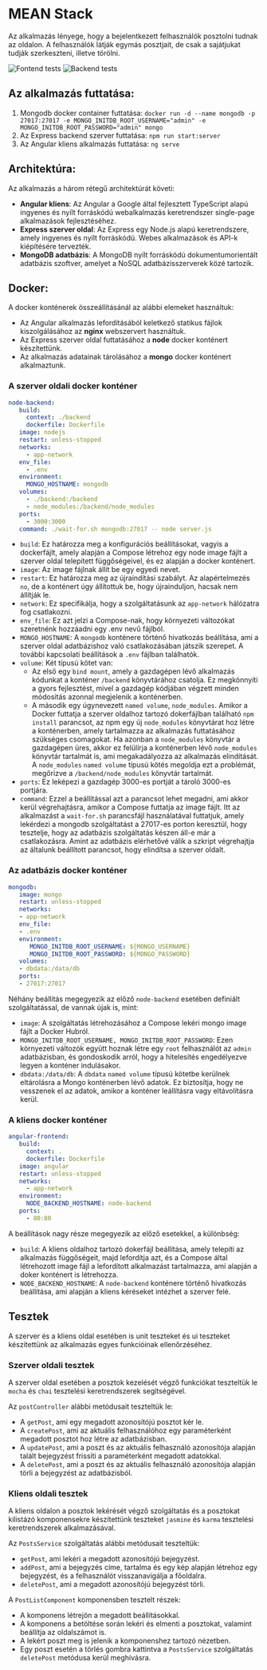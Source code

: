 # MEAN Stack

Az alkalmazás lényege, hogy a bejelentkezett felhasználók posztolni tudnak az oldalon. A felhasználók látják egymás posztjait, de csak a sajátjukat tudják szerkeszteni, illetve törölni.

![Fontend tests](https://github.com/Parziwal/MEAN-stack/actions/workflows/backend.yml/badge.svg)
![Backend tests](https://github.com/Parziwal/MEAN-stack/actions/workflows/node.js.yml/badge.svg)

## Az alkalmazás futtatása:

1. Mongodb docker container futtatása:
   `docker run -d --name mongodb -p 27017:27017 -e MONGO_INITDB_ROOT_USERNAME="admin" -e MONGO_INITDB_ROOT_PASSWORD="admin" mongo`
2. Az Express backend szerver futtatása:
   `npm run start:server`
3. Az Angular kliens alkalmazás futtatása:
   `ng serve`

## Architektúra:

Az alkalmazás a három rétegű architektúrát követi:

- **Angular kliens**: Az Angular a Google által fejlesztett TypeScript alapú ingyenes és nyílt forráskódú webalkalmazás keretrendszer single-page alkalmazások fejlesztéséhez. 
- **Express szerver oldal**: Az Express egy Node.js alapú keretrendszere, amely ingyenes és nyílt forráskódú. Webes alkalmazások és API-k kiépítésére tervezték.
- **MongoDB adatbázis**: A MongoDB nyílt forráskódú dokumentumorientált adatbázis szoftver, amelyet a NoSQL adatbázisszerverek közé tartozik.

## Docker:

A docker konténerek összeállításánál az alábbi elemeket használtuk:

- Az Angular alkalmazás lefordításából keletkező statikus fájlok kiszolgálásához az **nginx** webszervert használtuk.
- Az Express szerver oldal futtatásához a **node** docker konténert készítettünk.
- Az alkalmazás adatainak tárolásához a **mongo** docker konténert alkalmaztunk.

### A szerver oldali docker konténer

```yaml
node-backend:
   build:
     context: ./backend
     dockerfile: Dockerfile
   image: nodejs
   restart: unless-stopped
   networks:
     - app-network
   env_file:
     - .env
   environment:
     MONGO_HOSTNAME: mongodb
   volumes:
     - ./backend:/backend
     - node_modules:/backend/node_modules
   ports:
     - 3000:3000
   command: ./wait-for.sh mongodb:27017 -- node server.js
```

- `build`: Ez határozza meg a konfigurációs beállításokat, vagyis a dockerfájlt, amely alapján a Compose létrehoz egy node image fájlt a szerver oldal telepített függőségeivel, és ez alapján a docker konténert.
- `image`: Az image fájlnak állít be egy egyedi nevet.
- `restart`: Ez határozza meg az újraindítási szabályt. Az alapértelmezés `no`, de a konténert úgy állítottuk be, hogy újrainduljon, hacsak nem állítják le.
- `network`: Ez specifikálja, hogy a szolgáltatásunk az `app-network` hálózatra fog csatlakozni.
- `env_file`: Ez azt jelzi a Compose-nak, hogy környezeti változókat szeretnénk hozzáadni egy .env nevű fájlból.
- `MONGO_HOSTNAME`: A `mongodb` konténere történő hivatkozás beállítása, ami a szerver oldal adatbázishoz való csatlakozásában játszik szerepet. A további kapcsolati beállítások a `.env` fájlban találhatók.
- `volume`: Két típusú kötet van:
   - Az első egy `bind mount`, amely a gazdagépen lévő alkalmazás kódunkat a konténer `/backend` könyvtárához csatolja. Ez megkönnyíti a gyors fejlesztést, mivel a gazdagép kódjában végzett minden módosítás azonnal megjelenik a konténerben.
   - A második egy úgynevezett `named volume`, `node_modules`. Amikor a Docker futtatja a szerver oldalhoz tartozó dokerfájlban található `npm install` parancsot, az npm egy új `node_modules` könyvtárat hoz létre a konténerben, amely tartalmazza az alkalmazás futtatásához szükséges csomagokat. Ha azonban a `node_modules` könyvtár a gazdagépen üres, akkor ez felülírja a konténerben lévő `node_modules` könyvtár tartalmát is, ami megakadályozza az alkalmazás elindítását. A `node_modules` `named volume` típusú kötés megoldja ezt a problémát, megőrizve a `/backend/node_modules` könyvtár tartalmát.
- `ports`: Ez leképezi a gazdagép 3000-es portját a tároló 3000-es portjára.
- `command`: Ezzel a beállítással azt a parancsot lehet megadni, ami akkor kerül végrehajtásra, amikor a Compose futtatja az image fájlt. Itt az alkalmazást a `wait-for.sh` parancsfájl használatával futtatjuk, amely lekérdezi a mongodb szolgáltatást a 27017-es porton keresztül, hogy tesztelje, hogy az adatbázis szolgáltatás készen áll-e már a csatlakozásra. Amint az adatbázis elérhetővé válik a szkript végrehajtja az általunk beállított parancsot, hogy elindítsa a szerver oldalt.

### Az adatbázis docker konténer

```yaml
mongodb:
   image: mongo
   restart: unless-stopped
   networks:
   - app-network
   env_file:
   - .env
   environment:
      MONGO_INITDB_ROOT_USERNAME: ${MONGO_USERNAME}
      MONGO_INITDB_ROOT_PASSWORD: ${MONGO_PASSWORD}
   volumes:
   - dbdata:/data/db
   ports:
   - 27017:27017
```

Néhány beállítás megegyezik az előző `node-backend` esetében definiált szolgáltatással, de vannak újak is, mint:

- `image`: A szolgáltatás létrehozásához a Compose lekéri mongo image fájlt a Docker Hubról.
- `MONGO_INITDB_ROOT_USERNAME, MONGO_INITDB_ROOT_PASSWORD`: Ezen környezeti változók együtt hoznak létre egy `root` felhasználót az `admin` adatbázisban, és gondoskodik arról, hogy a hitelesítés engedélyezve legyen a konténer indulásakor.
- `dbdata:/data/db`: A `dbdata` `named volume` típusú kötetbe kerülnek eltárolásra a Mongo konténerben lévő adatok. Ez biztosítja, hogy ne vesszenek el az adatok, amikor a konténer leállításra vagy eltávolításra kerül.

### A kliens docker konténer

```yaml
angular-frontend:
   build:
     context: .
     dockerfile: Dockerfile
   image: angular
   restart: unless-stopped
   networks:
     - app-network
   environment:
     NODE_BACKEND_HOSTNAME: node-backend
   ports:
     - 80:80
```

A beállítások nagy része megegyezik az előző esetekkel, a különbség:

- `build`: A kliens oldalhoz tartozó dokerfájl beállítása, amely telepíti az alkalmazás függőségeit, majd lefordítja azt, és a Compose által létrehozott image fájl a lefordított alkalmazást tartalmazza, ami alapján a doker konténert is létrehozza.
- `NODE_BACKEND_HOSTNAME`: A `node-backend` konténere történő hivatkozás beállítása, ami alapján a kliens kéréseket intézhet a szerver felé.

## Tesztek

A szerver és a kliens oldal esetében is unit teszteket és ui teszteket készítettünk az alkalmazás egyes funkcióinak ellenőrzéséhez.

### Szerver oldali tesztek

A szerver oldal esetében a posztok kezelését végző funkciókat teszteltük le `mocha` és `chai` tesztelési keretrendszerek segítségével.

Az `postController` alábbi metódusait teszteltük le:

- A `getPost`, ami egy megadott azonosítójú posztot kér le.
- A `createPost`, ami az aktuális felhasználóhoz egy paraméterként megadott posztot hoz létre az adatbázisban.
- A `updatePost`, ami a poszt és az aktuális felhasználó azonosítója alapján talált bejegyzést frissíti a paraméterként megadott adatokkal.
- A `deletePost`, ami a poszt és az aktuális felhasználó azonosítója alapján törli a bejegyzést az adatbázisból.

### Kliens oldali tesztek

A kliens oldalon a posztok lekérését végző szolgáltatás és a posztokat kilistázó komponensekre készítettünk teszteket `jasmine` és `karma` tesztelési keretrendszerek alkalmazásával.

Az `PostsService` szolgáltatás alábbi metódusait teszteltük:

- `getPost`, ami lekéri a megadott azonosítójú bejegyzést.
- `addPost`, ami a bejegyzés címe, tartalma és egy kép alapján létrehoz egy bejegyzést, és a felhasználót visszanavigálja a főoldalra.
- `deletePost`, ami a megadott azonosítójú bejegyzést törli.

A `PostListComponent` komponensben tesztelt részek:

- A komponens létrejön a megadott beállításokkal.
- A komponens a betöltése során lekéri és elmenti a posztokat, valamint beállítja az oldalszámot is.
- A lekért poszt meg is jelenik a komponenshez tartozó nézetben.
- Egy poszt esetén a törlés gombra kattintva a `PostsService` szolgáltatás `deletePost` metódusa kerül meghívásra.